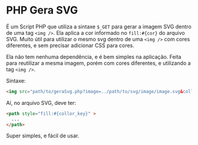 # PHP Gera SVG
É um Script PHP que utiliza a sintaxe `$_GET` para gerar a imagem SVG dentro de uma tag `<img />`. Ela aplica a cor informado no `fill:#{cor}` do arquivo SVG.
Muito útil para utilizar o mesmo svg dentro de uma `<img />` com cores diferentes, e sem precisar adicionar CSS para cores.

Ela não tem nenhuma dependência, e é bem simples na aplicação. Feita para reutilizar a mesma imagem, porém com cores diferentes, e utilizando a tag `<img />`.

Sintaxe: 

``` HTML 
<img src="path/to/geraSvg.php?image=../path/to/svg/image/image.svg&collor_key=994455" />
```

Aí, no arquivo SVG, deve ter: 
```HTML 
<path style="fill:#{collor_key}" > 
  ...
</path>
```

Super simples, e fácil de usar.
